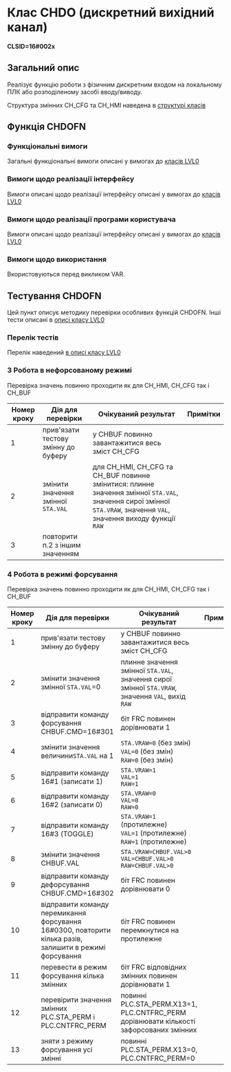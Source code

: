 # Клас CHDO (дискретний вихідний канал)

**CLSID=16#002x**

## Загальний опис

Реалізує функцію роботи з фізичним дискретним входом на локальному ПЛК або розподіленому засобі вводу/виводу.

Структура змінних CH_CFG та CH_HMI наведена в [структурі класів ](2_lvl0.md)

## Функція CHDOFN

### Функціональні вимоги 

Загальні функціональні вимоги описані у вимогах до [класів LVL0 ](2_lvl0.md)

### Вимоги щодо реалізації інтерфейсу

Вимоги описані щодо реалізації інтерфейсу описані у вимогах до [класів LVL0 ](2_lvl0.md)

### Вимоги щодо реалізації програми користувача

Вимоги описані щодо реалізації інтерфейсу описані у вимогах до [класів LVL0 ](2_lvl0.md)

### Вимоги щодо використання

Вкористовуються перед викликом VAR. 

## Тестування CHDOFN

Цей пункт описує методику перевірки особливих функцій CHDOFN. Інші тести описані в  [описі класу LVL0 ](2_lvl0.md)

### Перелік тестів

Перелік наведений  [в описі класу LVL0 ](2_lvl0.md)

### 3 Робота в нефорсованому режимі

Перевірка значень повинно проходити як для CH_HMI, CH_CFG так і  CH_BUF

| Номер кроку | Дія для перевірки                   | Очікуваний результат                                         | Примітки |
| ----------- | ----------------------------------- | ------------------------------------------------------------ | -------- |
| 1           | прив'язати тестову змінну до буферу | у CHBUF повинно завантажитися весь зміст CH_CFG              |          |
| 2           | змінити значення змінної `STA.VAL`  | для CH_HMI, CH_CFG та CH_BUF повинне змінитися: плинне значення змінної `STA.VAL`,  значення сирої змінної `STA.VRAW`, значення `VAL`, значення виходу функції `RAW` |          |
| 3           | повторити п.2 з іншим значенням     |                                                              |          |

### 4 Робота в режимі форсування

Перевірка значень повинно проходити як для CH_HMI, CH_CFG так і  CH_BUF

| Номер кроку | Дія для перевірки                                            | Очікуваний результат                                         | Примітки |
| ----------- | ------------------------------------------------------------ | ------------------------------------------------------------ | -------- |
| 1           | прив'язати тестову змінну до буферу                          | у CHBUF повинно завантажитися весь зміст CH_CFG              |          |
| 2           | змінити значення змінної `STA.VAL`=0                         | плинне значення змінної `STA.VAL`,  значення сирої змінної `STA.VRAW`, значення `VAL`, вихід `RAW` |          |
| 3           | відправити команду форсування CHBUF.CMD=16#301               | біт FRC повинен дорівнювати 1                                |          |
| 4           | змінити значення величини`STA.VAL` на 1                      | `STA.VRAW=0` (без змін)<br /> `VAL=0` (без змін)<br />`RAW=0` (без змін) |          |
| 5           | відправити команду 16#1 (записати 1)                         | `STA.VRAW=1` <br /> `VAL=1` <br />`RAW=1`                    |          |
| 6           | відправити команду 16#2 (записати 0)                         | `STA.VRAW=0` <br /> `VAL=0` <br />`RAW=0`                    |          |
| 7           | відправити команду 16#3 (TOGGLE)                             | `STA.VRAW=1` (протилежне)<br /> `VAL=1` (протилежне)<br />`RAW=1` (протилежне) |          |
| 8           | змінити значення CHBUF.VAL                                   | `STA.VRAW=CHBUF.VAL>0` <br /> `VAL=CHBUF.VAL>0` <br />`RAW=CHBUF.VAL>0` |          |
| 9           | відправити команду дефорсування CHBUF.CMD=16#302             | біт FRC повинен дорівнювати 0                                |          |
| 10          | відправити команду перемикання форсування 16#0300, повторити кілька разів, залишити в режимі форсування | біт FRC повинен перемкнутися на протилежне                   |          |
| 11          | перевести в режим форсування кілька змінних                  | біт FRC відповідних змінних повинен дорівнювати 1            |          |
| 12          | перевірити значення змінних PLC.STA_PERM і PLC.CNTFRC_PERM   | повинні PLC.STA_PERM.X13=1,  PLC.CNTFRC_PERM дорівнювати кількості зафорсованих змінних |          |
| 13          | зняти з режиму форсування усі змінні                         | повинні PLC.STA_PERM.X13=0,  PLC.CNTFRC_PERM=0               |          |

